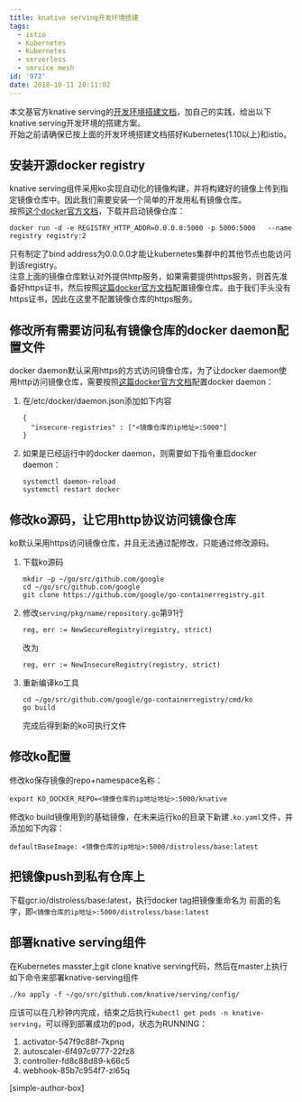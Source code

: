 ```yaml
---
title: knative serving开发环境搭建
tags:
  - istio
  - Kubernetes
  - Kubernetes
  - serverless
  - service mesh
id: '972'
date: 2018-10-11 20:11:02
---
```


本文基官方knative serving的[开发环境搭建文档](https://github.com/knative/serving/blob/master/DEVELOPMENT.md)，加自己的实践，给出以下knative serving开发环境的搭建方案。  
开始之前请确保已按上面的开发环境搭建文档搭好Kubernetes(1.10以上)和istio。

安装开源docker registry
-------------------

knative serving组件采用ko实现自动化的镜像构建，并将构建好的镜像上传到指定镜像仓库中。因此我们需要安装一个简单的开发用私有镜像仓库。  
按照[这个docker官方文档](https://docs.docker.com/registry/deploying)，下载并启动镜像仓库：

    docker run -d -e REGISTRY_HTTP_ADDR=0.0.0.0:5000 -p 5000:5000   --name registry registry:2
    

只有制定了bind address为0.0.0.0才能让kubernetes集群中的其他节点也能访问到该registry。  
注意上面的镜像仓库默认对外提供http服务，如果需要提供https服务，则首先准备好https证书，然后按照[这篇docker官方文档](https://docs.docker.com/registry/deploying/#run-an-externally-accessible-registry)配置镜像仓库。由于我们手头没有https证书，因此在这里不配置镜像仓库的https服务。

修改所有需要访问私有镜像仓库的docker daemon配置文件
--------------------------------

docker daemon默认采用https的方式访问镜像仓库，为了让docker daemon使用http访问镜像仓库，需要按照[这篇docker官方文档](https://docs.docker.com/registry/insecure/#deploy-a-plain-http-registry)配置docker daemon：

1.  在/etc/docker/daemon.json添加如下内容
    
        {
          "insecure-registries" : ["<镜像仓库的ip地址>:5000"]
        }
        
    
2.  如果是已经运行中的docker daemon，则需要如下指令重启docker daemon：
    
        systemctl daemon-reload
        systemctl restart docker
        
    

修改ko源码，让它用http协议访问镜像仓库
----------------------

ko默认采用https访问镜像仓库，并且无法通过配修改，只能通过修改源码。

1.  下载ko源码
    
        mkdir -p ~/go/src/github.com/google
        cd ~/go/src/github.com/google
        git clone https://github.com/google/go-containerregistry.git
        
    
2.  修改`serving/pkg/name/repository.go`第91行
    
        reg, err := NewSecureRegistry(registry, strict)
        
    
    改为
    
        reg, err := NewInsecureRegistry(registry, strict)
        
    
3.  重新编译ko工具
    
        cd ~/go/src/github.com/google/go-containerregistry/cmd/ko
        go build
        
    
    完成后得到新的ko可执行文件
    

修改ko配置
------

修改ko保存镜像的repo+namespace名称：

    export KO_DOCKER_REPO=<镜像仓库的ip地址地址>:5000/knative
    

修改ko build镜像用到的基础镜像，在未来运行ko的目录下新建`.ko.yaml`文件，并添加如下内容：

    defaultBaseImage: <镜像仓库的ip地址>:5000/distroless/base:latest
    

把镜像push到私有仓库上
-------------

下载gcr.io/distroless/base:latest，执行docker tag把镜像重命名为 前面的名字，即`<镜像仓库的ip地址>:5000/distroless/base:latest`

部署knative serving组件
-------------------

在Kubernetes masster上git clone knative serving代码，然后在master上执行如下命令来部署knative-serving组件

    ./ko apply -f ~/go/src/github.com/knative/serving/config/
    

应该可以在几秒钟内完成，结束之后执行`kubectl get pods -n knative-serving`，可以得到部署成功的pod，状态为RUNNING：

1.  activator-547f9c88f-7kpnq
2.  autoscaler-6f497c9777-22fz8
3.  controller-fd8c88d89-k66c5
4.  webhook-85b7c954f7-zl65q

\[simple-author-box\]